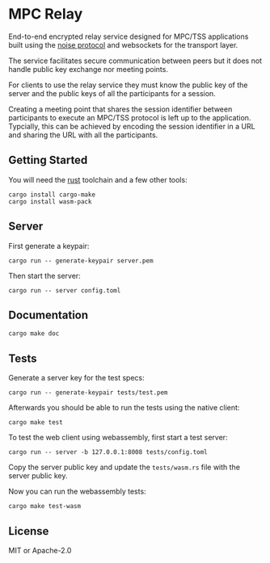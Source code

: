 # MPC Relay

End-to-end encrypted relay service designed for MPC/TSS applications built using the [noise protocol][] and websockets for the transport layer.

The service facilitates secure communication between peers but it does not handle public key exchange nor meeting points.

For clients to use the relay service they must know the public key of the server and the public keys of all the participants for a session.

Creating a meeting point that shares the session identifier between participants to execute an MPC/TSS protocol is left up to the application. Typcially, this can be achieved by encoding the session identifier in a URL and sharing the URL with all the participants.

## Getting Started

You will need the [rust][] toolchain and a few other tools:

```
cargo install cargo-make
cargo install wasm-pack
```

## Server

First generate a keypair:

```
cargo run -- generate-keypair server.pem
```

Then start the server:

```
cargo run -- server config.toml
```

## Documentation

```
cargo make doc
```

## Tests

Generate a server key for the test specs:

```
cargo run -- generate-keypair tests/test.pem
```

Afterwards you should be able to run the tests using the native client:

```
cargo make test
```

To test the web client using webassembly, first start a test server:

```
cargo run -- server -b 127.0.0.1:8008 tests/config.toml
```

Copy the server public key and update the `tests/wasm.rs` file with the server public key.

Now you can run the webassembly tests:

```
cargo make test-wasm
```

## License

MIT or Apache-2.0

[noise protocol]: https://noiseprotocol.org/
[rust]: https://www.rust-lang.org/
